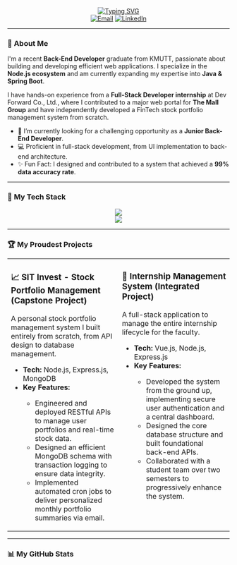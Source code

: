 <div align="center">
  <a href="https://github.com/PiyakornP">
    <img src="https://readme-typing-svg.herokuapp.com?font=Fira+Code&size=35&pause=1000&color=3399FF&center=true&vCenter=true&width=500&lines=Hi+there%2C+I'm+Piyakorn+Panichwong;A+Passionate+Back-End+Developer;Always+Learning+New+Things" alt="Typing SVG" />
  </a>
</div>

<div align="center">
  <a href="mailto:piyakorn.pani@hotmail.com"><img src="https://img.shields.io/badge/Email-piyakorn.pani@hotmail.com-blue?style=for-the-badge&logo=microsoftoutlook&logoColor=white" alt="Email"></a>
  <a href="[PASTE YOUR LINKEDIN URL HERE]"><img src="https://img.shields.io/badge/LinkedIn-Profile-blue?style=for-the-badge&logo=linkedin&logoColor=white" alt="LinkedIn"></a>
</div>

---

### 🤔 **About Me**

I'm a recent **Back-End Developer** graduate from KMUTT, passionate about building and developing efficient web applications. I specialize in the **Node.js ecosystem** and am currently expanding my expertise into **Java & Spring Boot**.

I have hands-on experience from a **Full-Stack Developer internship** at Dev Forward Co., Ltd., where I contributed to a major web portal for **The Mall Group** and have independently developed a FinTech stock portfolio management system from scratch.

- 🔭 I’m currently looking for a challenging opportunity as a **Junior Back-End Developer**.
- 💻 Proficient in full-stack development, from UI implementation to back-end architecture.
- ✨ Fun Fact: I designed and contributed to a system that achieved a **99% data accuracy rate**.

---

### 🚀 **My Tech Stack**

<p align="center">
  <a href="https://skillicons.dev">
    <img src="https://skillicons.dev/icons?i=java,spring,nodejs,express,javascript,typescript,vue,react,tailwind,html,css" />
    <br>
    <img src="https://skillicons.dev/icons?i=mysql,mongodb,docker,git,github,postman,vscode,idea" />
  </a>
</p>

---

### 🏆 **My Proudest Projects**

<table width="100%">
<tr>
<td width="50%" valign="top">
  <h3>📈 SIT Invest - Stock Portfolio Management (Capstone Project)</h3>
  <p>A personal stock portfolio management system I built entirely from scratch, from API design to database management.</p>
  <ul>
    <li><strong>Tech:</strong> Node.js, Express.js, MongoDB</li>
    <li><strong>Key Features:</strong></li>
    <ul>
      <li>Engineered and deployed RESTful APIs to manage user portfolios and real-time stock data.</li>
      <li>Designed an efficient MongoDB schema with transaction logging to ensure data integrity.</li>
      <li>Implemented automated cron jobs to deliver personalized monthly portfolio summaries via email.</li>
    </ul>
  </ul>
</td>
<td width="50%" valign="top">
  <h3>🏢 Internship Management System (Integrated Project)</h3>
  <p>A full-stack application to manage the entire internship lifecycle for the faculty.</p>
  <ul>
    <li><strong>Tech:</strong> Vue.js, Node.js, Express.js</li>
    <li><strong>Key Features:</strong></li>
    <ul>
        <li>Developed the system from the ground up, implementing secure user authentication and a central dashboard.</li>
        <li>Designed the core database structure and built foundational back-end APIs.</li>
        <li>Collaborated with a student team over two semesters to progressively enhance the system.</li>
    </ul>
  </ul>
</td>
</tr>
</table>

---

### 📊 **My GitHub Stats**

<p align="center">
  <a href="
